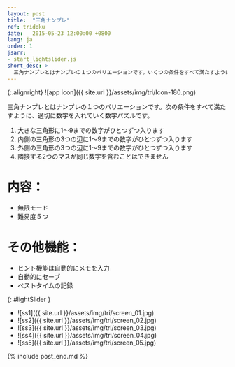```yaml
---
layout: post
title:  "三角ナンプレ"
ref: tridoku
date:   2015-05-23 12:00:00 +0800
lang: ja
order: 1
jsarr:
- start_lightslider.js
short_desc: >
  三角ナンプレとはナンプレの１つのバリエーションです。いくつの条件をすべて満たすように、適切に数字を入れていく数字パズルです。
---
```


{:.alignright}
![app icon]({{ site.url }}/assets/img/tri/Icon-180.png)

三角ナンプレとはナンプレの１つのバリエーションです。次の条件をすべて満たすように、適切に数字を入れていく数字パズルです。
1. 大きな三角形に1～9までの数字がひとつずつ入ります
2. 内側の三角形の3つの辺に1～9までの数字がひとつずつ入ります
3. 外側の三角形の3つの辺に1～9までの数字がひとつずつ入ります
4. 隣接する2つのマスが同じ数字を含むことはできません

# 内容：
- 無限モード
- 難易度５つ

# その他機能：
- ヒント機能は自動的にメモを入力
- 自動的にセーブ
- ベストタイムの記録


{: #lightSlider }
*   ![ss1]({{ site.url }}/assets/img/tri/screen_01.jpg)
*   ![ss2]({{ site.url }}/assets/img/tri/screen_02.jpg)
*   ![ss3]({{ site.url }}/assets/img/tri/screen_03.jpg)
*   ![ss4]({{ site.url }}/assets/img/tri/screen_04.jpg)
*   ![ss5]({{ site.url }}/assets/img/tri/screen_05.jpg)

{% include post_end.md %}